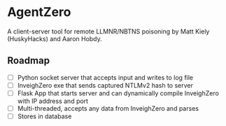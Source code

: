 # AgentZero
A client-server tool for remote LLMNR/NBTNS poisoning by Matt Kiely (HuskyHacks) and Aaron Hobdy.

## Roadmap
- [ ] Python socket server that accepts input and writes to log file
- [ ] InveighZero exe that sends captured NTLMv2 hash to server
- [ ] Flask App that starts server and can dynamically compile InveighZero with IP address and port
- [ ] Multi-threaded, accepts any data from InveighZero and parses
- [ ] Stores in database